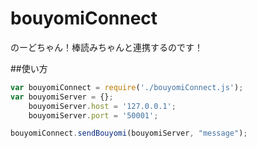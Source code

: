 bouyomiConnect
===============

のーどちゃん！棒読みちゃんと連携するのです！

##使い方

```javascript
var bouyomiConnect = require('./bouyomiConnect.js');
var bouyomiServer = {};
	bouyomiServer.host = '127.0.0.1';
	bouyomiServer.port = '50001';

bouyomiConnect.sendBouyomi(bouyomiServer, "message");
```